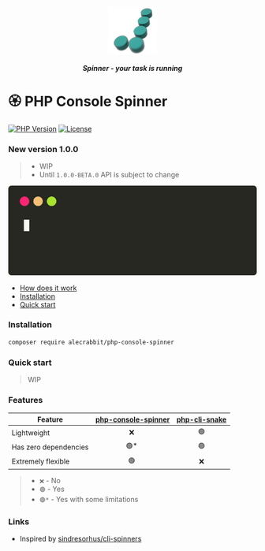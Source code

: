 <p align="center">
  <img alt="Logo" width="100" height="100" src="https://github.com/alecrabbit/php-console-spinner/raw/master/doc/image/logo/logo.png">
</p>
 
<p align="center">  
<b><i>Spinner - your task is running</i></b>
</p>

#  🏵️  PHP Console Spinner

[![PHP Version](https://img.shields.io/packagist/php-v/alecrabbit/php-console-spinner.svg)](https://php.net/)
[![License](https://poser.pugx.org/alecrabbit/php-console-spinner/license)](https://packagist.org/packages/alecrabbit/php-console-spinner)

### New version 1.0.0

> - WIP
> - Until `1.0.0-BETA.0` API is subject to change

![advanced](doc/image/demo/fpdemo.svg)

+ [How does it work](doc/how_does_it_work.md)
+ [Installation](#installation)
+ [Quick start](#quickstart)

### <a name="installation"></a> Installation

```bash
composer require alecrabbit/php-console-spinner
```
### <a name="quickstart"></a> Quick start

> WIP

### Features

| Feature               | [php-console-spinner](https://github.com/alecrabbit/php-console-spinner) | [php-cli-snake](https://github.com/alecrabbit/php-cli-snake) |
|-----------------------|:------------------------------------------------------------------------:|:------------------------------------------------------------:|
| Lightweight           |                                   ❌ ️                                    |                             🟢️                              |
| Has zero dependencies |                                  🟢* ️                                   |                             🟢️                              |
| Extremely flexible    |                                  🟢️ ️                                   |                              ❌                               |

> - `❌` - No
> - `🟢️` - Yes
> - `🟢️️*` - Yes with some limitations

### Links

 - Inspired by [sindresorhus/cli-spinners](https://github.com/sindresorhus/cli-spinners)
